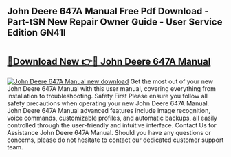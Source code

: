 ## John Deere 647A Manual Free Pdf Download - Part-tSN New Repair Owner Guide - User Service Edition GN41I

# <h2><a href="http://bc96602.oget.top/?id=John+Deere+647A+Manual">🔗Download New 👉🔴 John Deere 647A Manual</a></h2>

[![John Deere 647A Manual new download](https://i.imgur.com/5g1atiW.png)](http://bc96602.oget.top/?id=John+Deere+647A+Manual)
Get the most out of your new John Deere 647A Manual with this user manual, covering everything from installation to troubleshooting. Safety First Please ensure you follow all safety precautions when operating your new John Deere 647A Manual. John Deere 647A Manual advanced features include image recognition, voice commands, customizable profiles, and automatic backups, all easily controlled through the user-friendly and intuitive interface. Contact Us for Assistance John Deere 647A Manual. Should you have any questions or concerns, please do not hesitate to contact our dedicated customer support team.
